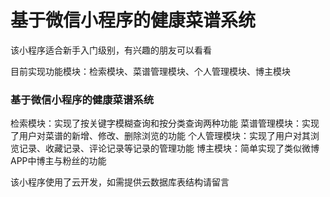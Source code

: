 # 基于微信小程序的健康菜谱系统
该小程序适合新手入门级别，有兴趣的朋友可以看看

目前实现功能模块：检索模块、菜谱管理模块、个人管理模块、博主模块
### 基于微信小程序的健康菜谱系统
检索模块：实现了按关键字模糊查询和按分类查询两种功能
菜谱管理模块：实现了用户对菜谱的新增、修改、删除浏览的功能
个人管理模块：实现了用户对其浏览记录、收藏记录、评论记录等记录的管理功能
博主模块：简单实现了类似微博APP中博主与粉丝的功能

该小程序使用了云开发，如需提供云数据库表结构请留言
